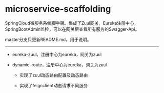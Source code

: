 # microservice-scaffolding
SpringCloud微服务系统脚手架。集成了Zuul网关，Eureka注册中心，SpringBootAdmin监控，可以在网关层查看所有服务的Swagger-Api。

master分支只更新README.md，用于说明。

---

* eureka-zuul，注册中心为eureka，网关为zuul

* dynamic-route，注册中心为eureka，网关为zuul

    * 实现了zuul动态路由配置及动态路由
    
    * 实现了feignclient动态请求不同服务